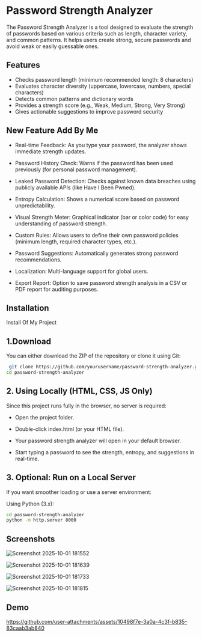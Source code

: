 
# Password Strength Analyzer

The Password Strength Analyzer is a tool designed to evaluate the strength of passwords based on various criteria such as length, character variety, and common patterns. It helps users create strong, secure passwords and avoid weak or easily guessable ones.




## Features

- Checks password length (minimum recommended length: 8 characters)
- Evaluates character diversity (uppercase, lowercase, numbers, special characters)
- Detects common patterns and dictionary words
- Provides a strength score (e.g., Weak, Medium, Strong, Very Strong)
- Gives actionable suggestions to improve password security
## New Feature Add By Me

- Real-time Feedback: As you type your password, the analyzer shows immediate strength updates.

- Password History Check: Warns if the password has been used previously (for personal password management).

- Leaked Password Detection: Checks against known data breaches using publicly available APIs (like Have I Been Pwned).

- Entropy Calculation: Shows a numerical score based on password unpredictability.
- Visual Strength Meter: Graphical indicator (bar or color code) for easy understanding of password strength.
- Custom Rules: Allows users to define their own password policies (minimum length, required character types, etc.).

- Password Suggestions: Automatically generates strong password recommendations.

- Localization: Multi-language support for global users.

- Export Report: Option to save password strength analysis in a CSV or PDF report for auditing purposes.
## Installation

Install Of My Project

## 1.Download

You can either download the ZIP of the repository or clone it using Git:

```bash
 git clone https://github.com/yourusername/password-strength-analyzer.git
cd password-strength-analyzer
```
## 2. Using Locally (HTML, CSS, JS Only)

Since this project runs fully in the browser, no server is required:

- Open the project folder.

- Double-click index.html (or your HTML file).

- Your password strength analyzer will open in your default browser.

- Start typing a password to see the strength, entropy, and suggestions in real-time.


## 3. Optional: Run on a Local Server

If you want smoother loading or use a server environment:

Using Python (3.x):
```bash
cd password-strength-analyzer
python -m http.server 8000
```
## Screenshots
![Screenshot 2025-10-01 181552](https://github.com/user-attachments/assets/3d718418-7921-4887-a630-9b3355715bae)

![Screenshot 2025-10-01 181639](https://github.com/user-attachments/assets/1042d39e-9d04-4aa4-8913-8c71656b9b94)

![Screenshot 2025-10-01 181733](https://github.com/user-attachments/assets/47114409-d02e-4cb0-969d-2b78b05dd667)

![Screenshot 2025-10-01 181815](https://github.com/user-attachments/assets/3e4a2d38-b62d-414f-8ccd-718c67841e3e)





## Demo

https://github.com/user-attachments/assets/10498f7e-3a0a-4c3f-b835-83caab3ab840


